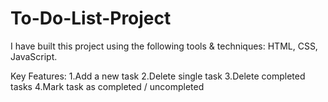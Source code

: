 # To-Do-List-Project

I have built this project using the following tools & techniques:
HTML,
CSS,
JavaScript.

Key Features:
1.Add a new task
2.Delete single task
3.Delete completed tasks
4.Mark task as completed / uncompleted
